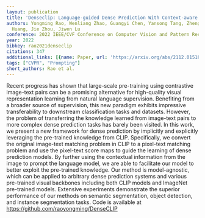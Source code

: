 ```yaml
---
layout: publication
title: 'Denseclip: Language-guided Dense Prediction With Context-aware Prompting'
authors: Yongming Rao, Wenliang Zhao, Guangyi Chen, Yansong Tang, Zheng Zhu, Guan
  Huang, Jie Zhou, Jiwen Lu
conference: 2022 IEEE/CVF Conference on Computer Vision and Pattern Recognition (CVPR)
year: 2022
bibkey: rao2021denseclip
citations: 347
additional_links: [{name: Paper, url: 'https://arxiv.org/abs/2112.01518'}]
tags: ["CVPR", "Prompting"]
short_authors: Rao et al.
---
```

Recent progress has shown that large-scale pre-training using contrastive
image-text pairs can be a promising alternative for high-quality visual
representation learning from natural language supervision. Benefiting from a
broader source of supervision, this new paradigm exhibits impressive
transferability to downstream classification tasks and datasets. However, the
problem of transferring the knowledge learned from image-text pairs to more
complex dense prediction tasks has barely been visited. In this work, we
present a new framework for dense prediction by implicitly and explicitly
leveraging the pre-trained knowledge from CLIP. Specifically, we convert the
original image-text matching problem in CLIP to a pixel-text matching problem
and use the pixel-text score maps to guide the learning of dense prediction
models. By further using the contextual information from the image to prompt
the language model, we are able to facilitate our model to better exploit the
pre-trained knowledge. Our method is model-agnostic, which can be applied to
arbitrary dense prediction systems and various pre-trained visual backbones
including both CLIP models and ImageNet pre-trained models. Extensive
experiments demonstrate the superior performance of our methods on semantic
segmentation, object detection, and instance segmentation tasks. Code is
available at https://github.com/raoyongming/DenseCLIP
